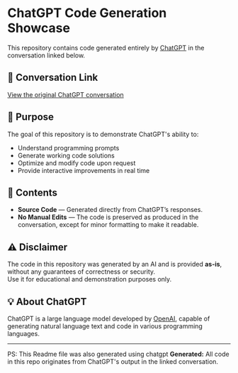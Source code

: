 # ChatGPT Code Generation Showcase

This repository contains code generated entirely by [ChatGPT](https://chat.openai.com/) in the conversation linked below.

## 📌 Conversation Link
[View the original ChatGPT conversation](https://chatgpt.com/share/689a1a84-6d98-8013-a60d-d8db8ef0e1f1)

## 🎯 Purpose
The goal of this repository is to demonstrate ChatGPT's ability to:
- Understand programming prompts
- Generate working code solutions
- Optimize and modify code upon request
- Provide interactive improvements in real time

## 📂 Contents
- **Source Code** — Generated directly from ChatGPT’s responses.
- **No Manual Edits** — The code is preserved as produced in the conversation, except for minor formatting to make it readable.

## ⚠️ Disclaimer
The code in this repository was generated by an AI and is provided **as-is**, without any guarantees of correctness or security.  
Use it for educational and demonstration purposes only.

## 💡 About ChatGPT
ChatGPT is a large language model developed by [OpenAI](https://openai.com), capable of generating natural language text and code in various programming languages.

---
PS: This Readme file was also generated using chatgpt
**Generated:**
All code in this repo originates from ChatGPT's output in the linked conversation.
